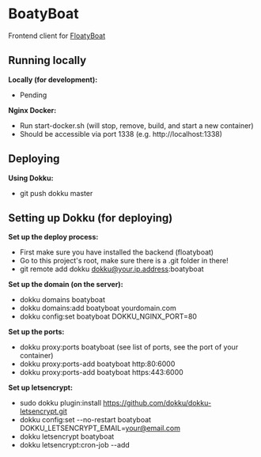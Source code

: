 # BoatyBoat
Frontend client for [FloatyBoat](https://github.com/lemiffe/floatyboat-fetch)

## Running locally

**Locally (for development):**
- Pending

**Nginx Docker:**
- Run start-docker.sh (will stop, remove, build, and start a new container)
- Should be accessible via port 1338 (e.g. http://localhost:1338)

## Deploying

**Using Dokku:**
- git push dokku master

## Setting up Dokku (for deploying)

**Set up the deploy process:**
- First make sure you have installed the backend (floatyboat)
- Go to this project's root, make sure there is a .git folder in there!
- git remote add dokku dokku@your.ip.address:boatyboat

**Set up the domain (on the server):**
- dokku domains boatyboat
- dokku domains:add boatyboat yourdomain.com
- dokku config:set boatyboat DOKKU_NGINX_PORT=80

**Set up the ports:**
- dokku proxy:ports boatyboat (see list of ports, see the port of your container)
- dokku proxy:ports-add boatyboat http:80:6000
- dokku proxy:ports-add boatyboat https:443:6000

**Set up letsencrypt:**
- sudo dokku plugin:install https://github.com/dokku/dokku-letsencrypt.git
- dokku config:set --no-restart boatyboat DOKKU_LETSENCRYPT_EMAIL=your@email.com
- dokku letsencrypt boatyboat
- dokku letsencrypt:cron-job --add


